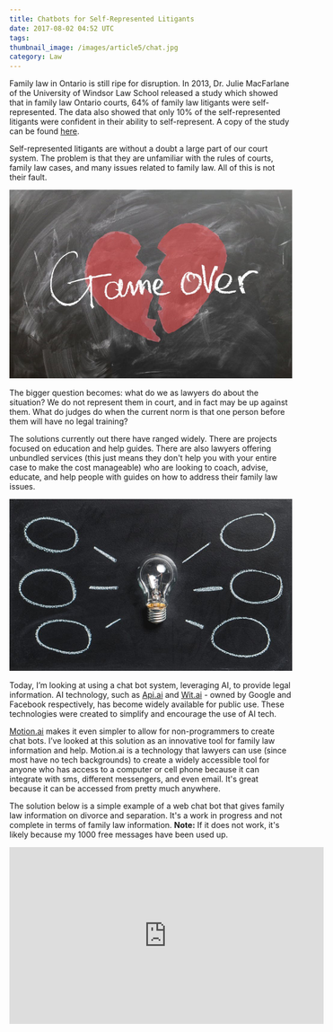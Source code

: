 ```yaml
---
title: Chatbots for Self-Represented Litigants
date: 2017-08-02 04:52 UTC
tags:
thumbnail_image: /images/article5/chat.jpg
category: Law
---
```


Family law in Ontario is still ripe for disruption. In 2013, Dr. Julie MacFarlane of the University of Windsor Law School released a study which showed that in family law Ontario courts, 64% of family law litigants were self-represented. The data also showed that only 10% of the self-represented litigants were confident in their ability to self-represent. A copy of the study can be found <a class="post-link" href="http://www.lsuc.on.ca/uploadedFiles/For_the_Public/About_the_Law_Society/Convocation_Decisions/2014/Self-represented_project.pdf"> here</a>.

Self-represented litigants are without a doubt a large part of our court system. The problem is that they are unfamiliar with the rules of courts, family law cases, and many issues related to family law. All of this is not their fault.

![separate](/images/article5/separate.jpeg)

The bigger question becomes: what do we as lawyers do about the situation? We do not represent them in court, and in fact may be up against them. What do judges do when the current norm is that one person before them will have no legal training?

The solutions currently out there have ranged widely. There are projects focused on education and help guides. There are also lawyers offering unbundled services (this just means they don't help you with your entire case to make the cost manageable) who are looking to coach, advise, educate, and help people with guides on how to address their family law issues.

![solutions](/images/article5/solution.jpeg)

Today, I’m looking at using a chat bot system, leveraging AI, to provide legal information. AI technology, such as <a class="post-link" href="https://api.ai/">Api.ai</a> and <a class="post-link" href="https://wit.ai/">Wit.ai</a> - owned by Google and Facebook respectively, has become widely available for public use. These technologies were created to simplify and encourage the use of AI tech.

<a class="post-link" href="https://www.motion.ai/">Motion.ai</a> makes it even simpler to allow for non-programmers to create chat bots. I’ve looked at this solution as an innovative tool for family law information and help. Motion.ai is a technology that lawyers can use (since most have no tech backgrounds) to create a widely accessible tool for anyone who has access to a computer or cell phone because it can integrate with sms, different messengers, and even email. It's great because it can be accessed from pretty much anywhere.

The solution below is a simple example of a web chat bot that gives family law information on divorce and separation. It's a work in progress and not complete in terms of family law information. **Note:** If it does not work, it's likely because my 1000 free messages have been used up.

<div class="video-container">
    <iframe src="https://api.motion.ai/webchat/72000?color=3588eb&sendBtn=SEND&inputBox=Type%20something...&token=3495dc0228d1912e80f4d40ad1ffcb65" height="315" width="560" allowfullscreen="" frameborder="0">
    </iframe>
</div>
